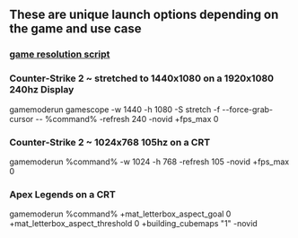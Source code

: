 ## These are unique launch options depending on the game and use case

### [game resolution script](https://github.com/Hezkore/game-res-switcher)

### Counter-Strike 2 ~ stretched to 1440x1080 on a 1920x1080 240hz Display
gamemoderun gamescope -w 1440 -h 1080 -S stretch -f --force-grab-cursor -- %command% -refresh 240 -novid +fps_max 0

### Counter-Strike 2 ~ 1024x768 105hz on a CRT
gamemoderun %command% -w 1024 -h 768 -refresh 105 -novid +fps_max 0

### Apex Legends on a CRT
gamemoderun %command% +mat_letterbox_aspect_goal 0 +mat_letterbox_aspect_threshold 0 +building_cubemaps "1" -novid
